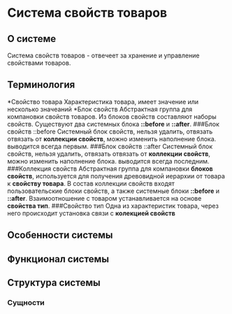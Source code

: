 # Система свойств товаров
## О системе
Система свойств товаров - отвечеет за хранение и управление свойствами товаров.
## Терминология
*Свойство товара
Характеристика товара, имеет значение или несколько значеаний
*Блок свойств
Абстрактная группа для компановки свойств товаров. Из блоков свойств составляют наборы свойств.
Существуют два системных блока **::before** и **::after**.
###Блок свойств ::before
Системный блок свойств, нельзя удалить, отвязать отвязать от **коллекции свойств**, можно изменить 
наполнение блока. выводится всегда первым.
###Блок свойств ::after
Системный блок свойств, нельзя удалить, отвязать отвязать от **коллекции свойств**, можно изменить 
наполнение блока. выводится всегда последним.
###Коллекция свойств 
Абстрактная группа для компановки **блоков свойств**, используется для получения древовидной иерархии от товара 
к **свойству товара**. В состав коллекции свойств входят пользовательские блоки свойств, а также системные 
блоки **::before** и **::after**. Взаимоотношение с товаром устанавливается на основе **свойства тип**.
###Свойство тип
Одна из характеристик товара, через него происходит установка связи с **колекцией свойств**

## Особенности системы

## Функционал системы

## Структура системы

### Сущности